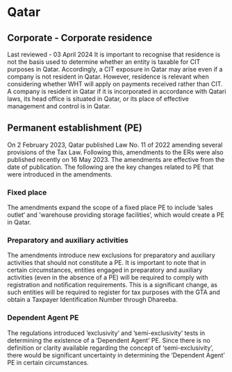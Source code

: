 # Qatar
## Corporate - Corporate residence
Last reviewed - 03 April 2024
It is important to recognise that residence is not the basis used to determine whether an entity is taxable for CIT purposes in Qatar. Accordingly, a CIT exposure in Qatar may arise even if a company is not resident in Qatar. However, residence is relevant when considering whether WHT will apply on payments received rather than CIT.
A company is resident in Qatar if it is incorporated in accordance with Qatari laws, its head office is situated in Qatar, or its place of effective management and control is in Qatar.
## Permanent establishment (PE)
On 2 February 2023, Qatar published Law No. 11 of 2022 amending several provisions of the Tax Law. Following this, amendments to the ERs were also published recently on 16 May 2023. The amendments are effective from the date of publication.
The following are the key changes related to PE that were introduced in the amendments.
### Fixed place
The amendments expand the scope of a fixed place PE to include ’sales outlet‘ and ’warehouse providing storage facilities‘, which would create a PE in Qatar.
### Preparatory and auxiliary activities
The amendments introduce new exclusions for preparatory and auxiliary activities that should not constitute a PE. It is important to note that in certain circumstances, entities engaged in preparatory and auxiliary activities (even in the absence of a PE) will be required to comply with registration and notification requirements. This is a significant change, as such entities will be required to register for tax purposes with the GTA and obtain a Taxpayer Identification Number through Dhareeba.
### Dependent Agent PE
The regulations introduced ’exclusivity‘ and ’semi-exclusivity‘ tests in determining the existence of a ‘Dependent Agent’ PE. Since there is no definition or clarity available regarding the concept of ‘semi-exclusivity’, there would be significant uncertainty in determining the ‘Dependent Agent’ PE in certain circumstances.
